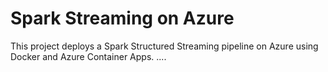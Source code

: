 # Spark Streaming on Azure

This project deploys a Spark Structured Streaming pipeline on Azure using Docker and Azure Container Apps.
....